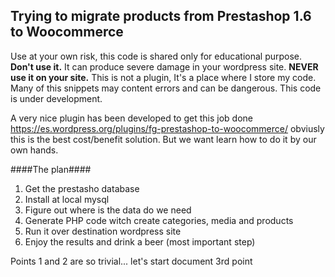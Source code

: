 ## Trying to migrate products from Prestashop 1.6 to Woocommerce ##
Use at your own risk, this code is shared only for educational purpose. **Don't use it.** It can produce severe damage in your wordpress site. **NEVER use it on your site.**
This is not a plugin, It's a place where I store my code. Many of this snippets may content errors and can be dangerous. This code is under development.

A very nice plugin has been developed to get this job done https://es.wordpress.org/plugins/fg-prestashop-to-woocommerce/ obviusly this is the best cost/benefit solution. But we want learn how to do it by our own hands.

####The plan####
1. Get the prestasho database
2. Install at local mysql
3. Figure out where is the data do we need
4. Generate PHP code witch create categories, media and products
5. Run it over destination wordpress site
6. Enjoy the results and drink a beer (most important step)

Points 1 and 2 are so trivial... let's start document 3rd point


